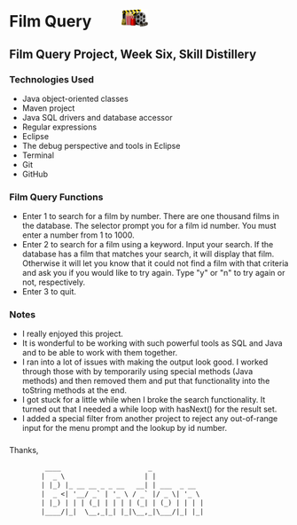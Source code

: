 # Film Query &nbsp;&nbsp;&nbsp;&nbsp;&nbsp;&nbsp; ![movies](movie.png) #

## Film Query Project, Week Six, Skill Distillery ##


### Technologies Used ###

* Java object-oriented classes
* Maven project
* Java SQL drivers and database accessor
* Regular expressions
* Eclipse
* The debug perspective and tools in Eclipse
* Terminal
* Git
* GitHub

### Film Query Functions ###

* Enter 1 to search for a film by number. There are one thousand films in the database. The selector prompt you for a film id number. You must enter a number from 1 to 1000.
* Enter 2 to search for a film using a keyword. Input your search. If the database has a film that matches your search, it will display that film. Otherwise it will let you know that it could not find a film with that criteria and ask you if you would like to try again. Type "y" or "n" to try again or not, respectively.
* Enter 3 to quit.


### Notes ###

* I really enjoyed this project.
* It is wonderful to be working with such powerful tools as SQL and Java and to be able to work with them together.
* I ran into a lot of issues with making the output look good. I worked through those with by temporarily using special methods (Java methods) and then removed them and put that functionality into the toString methods at the end.
* I got stuck for a little while when I broke the search functionality. It turned out that I needed a while loop with hasNext() for the result set.
* I added a special filter from another project to reject any out-of-range input for the menu prompt and the lookup by id number.


###  




<!--- 
How to run. - Done
What it does. - 
List the technologies you used.
Explain how it went for me.
 --->

Thanks,





             ____                      _             
            |  _ \                    | |            
            | |_) |_ __ __ _ _ __   __| | ___  _ __  
            |  _ <| '__/ _` | '_ \ / _` |/ _ \| '_ \ 
            | |_) | | | (_| | | | | (_| | (_) | | | |
            |____/|_|  \__,_|_| |_|\__,_|\___/|_| |_|
                                                     
                                                     


